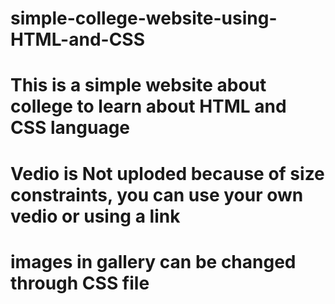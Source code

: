 # simple-college-website-using-HTML-and-CSS
# This is a simple website about college to learn about HTML and CSS language
# Vedio is Not uploded because of size constraints, you can use your own vedio or using a link
# images in gallery can be changed through CSS file
